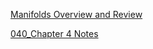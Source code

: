 [Manifolds Overview and Review](Manifolds%20Overview%20Review.md)

[040_Chapter 4 Notes](sections/040_Chapter%204%20Notes.md)